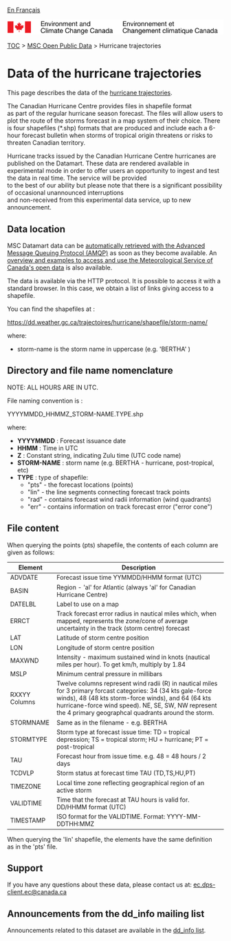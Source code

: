 [En Français](readme_hurricane-datamart_fr.md)

![ECCC logo](../../img_eccc-logo.png)

[TOC](../../readme_en.md) > [MSC Open Public Data](../readme_en.md) > Hurricane trajectories

# Data of the hurricane trajectories

This page describes the data of the [hurricane trajectories](readme_hurricane_en.md).

The Canadian Hurricane Centre provides files in shapefile format  
as part of the regular hurricane season forecast.
The files will allow users to plot the route of the
storms forecast in a map system of their choice. There is four shapefiles (*.shp) formats that are produced and include
each a 6-hour forecast bulletin when storms
of tropical origin threatens or risks to threaten Canadian territory.

Hurricane tracks issued by the Canadian Hurricane Centre
hurricanes are published on the Datamart. These data are rendered 
available in experimental mode in order to offer users an opportunity
to ingest and test the data in real time. The service will be provided  
to the best of our ability but please note that there is a 
significant possibility of occasional unannounced interruptions  
and non-received from this experimental data service, up to 
new announcement.

## Data location

MSC Datamart data can be [automatically retrieved with the Advanced Message Queuing Protocol (AMQP)](.../../msc-datamart/amqp_en.md) as soon as they become available. An [overview and examples to access and use the Meteorological Service of Canada's open data](.../../usage-overview/readme_en.md) is also available.

The data is available via the HTTP protocol. It is possible to access it with a standard browser. In this case, we obtain a list of links giving access to a  shapefile.

You can find the shapefiles at :

https://dd.weather.gc.ca/trajectoires/hurricane/shapefile/storm-name/

where:
* storm-name is the storm name in uppercase (e.g. 'BERTHA' )

## Directory and file name nomenclature 

NOTE: ALL HOURS ARE IN UTC.

File naming convention is :

YYYYMMDD_HHMMZ_STORM-NAME.TYPE.shp

where:
* __YYYYMMDD__ : Forecast issuance date
* __HHMM__ : Time in UTC 
* __Z__ : Constant string, indicating Zulu time (UTC code name)
* __STORM-NAME__ : storm name (e.g. BERTHA - hurricane, post-tropical, etc)
* __TYPE__ : type of shapefile:
    * "pts" - the forecast locations (points) 
    * "lin" - the line segments connecting forecast track points
    * "rad" - contains forecast wind radii information (wind quadrants)
    * "err" - contains information on track forecast error ("error cone")
	
## File content

When querying the points (pts) shapefile, the contents of each column are given
as follows:

| Element   |   Description    |
|-----------|------------------|
|ADVDATE  |	Forecast issue time YYMMDD/HHMM format (UTC)|
|BASIN  |	Region - 'al' for Atlantic (always 'al' for Canadian Hurricane Centre)|
|DATELBL |	Label to use on a map|
|ERRCT |	Track forecast error radius in nautical miles which, when mapped, represents the zone/cone of average uncertainty in the track (storm centre) forecast  |
|LAT |	Latitude of storm centre position|
|LON |		Longitude of storm centre position|
|MAXWND |		Intensity - maximum sustained wind in knots (nautical miles per hour).  To get km/h, multiply by 1.84|
|MSLP  |	Minimum central pressure in millibars|
|RXXYY Columns |	Twelve columns represent wind radii (R) in nautical miles for 3 primary forcast categories: 34 (34 kts gale-force winds), 48 (48 kts storm-force winds), and 64 (64 kts hurricane-force wind speed). NE, SE, SW, NW represent the 4 primary geographcal quadrants around the storm.|
|STORMNAME |	Same as in the filename - e.g. BERTHA|
|STORMTYPE |	Storm type at forecast issue time: TD = tropical depression; TS = tropical storm; HU = hurricane; PT = post-tropical|
|TAU |		Forecast hour from issue time. e.g. 48 = 48 hours / 2 days|
|TCDVLP |		Storm status at forecast time TAU (TD,TS,HU,PT) |
|TIMEZONE |	Local time zone reflecting geographical region of an active storm|
|VALIDTIME |	Time that the forecast at TAU hours is valid for. DD/HHMM format (UTC) |
|TIMESTAMP |     ISO format for the VALIDTIME. Format:  YYYY-MM-DDTHH:MMZ |

When querying the 'lin' shapefile, the elements have the same definition  
as in the 'pts' file.

## Support

If you have any questions about these data, please contact us at: ec.dps-client.ec@canada.ca

## Announcements from the dd_info mailing list 

Announcements related to this dataset are available in the [dd_info list](https://lists.ec.gc.ca/cgi-bin/mailman/listinfo/dd_info).

